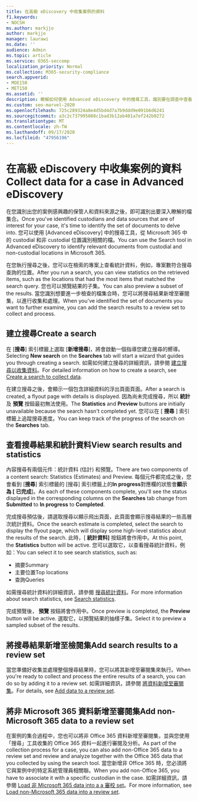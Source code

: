 ```yaml
---
title: 在高級 eDiscovery 中收集案例的資料
f1.keywords:
- NOCSH
ms.author: markjjo
author: markjjo
manager: laurawi
ms.date: ''
audience: Admin
ms.topic: article
ms.service: O365-seccomp
localization_priority: Normal
ms.collection: M365-security-compliance
search.appverid:
- MOE150
- MET150
ms.assetid: ''
description: 瞭解如何使用 Advanced eDiscovery 中的搜尋工具，識別要在調查中查看的檔組。
ms.custom: seo-marvel-2020
ms.openlocfilehash: 725c289324a8e4d5bd4d7a7b9ddd9e091b6d6241
ms.sourcegitcommit: a3c2c737995088c1bad3b12ab401a7ef242b0272
ms.translationtype: MT
ms.contentlocale: zh-TW
ms.lasthandoff: 09/17/2020
ms.locfileid: "47956196"
---
```

# <a name="collect-data-for-a-case-in-advanced-ediscovery"></a><span data-ttu-id="91b71-103">在高級 eDiscovery 中收集案例的資料</span><span class="sxs-lookup"><span data-stu-id="91b71-103">Collect data for a case in Advanced eDiscovery</span></span>

<span data-ttu-id="91b71-104">在您識別出您的案例感興趣的保管人和資料來源之後，即可識別出要深入瞭解的檔集合。</span><span class="sxs-lookup"><span data-stu-id="91b71-104">Once you've identified custodians and data sources that are of interest for your case, it's time to identify the set of documents to delve into.</span></span> <span data-ttu-id="91b71-105">您可以使用 [Advanced eDiscovery] 中的搜尋工具，從 Microsoft 365 中的 custodial 和非 custodial 位置識別相關的檔。</span><span class="sxs-lookup"><span data-stu-id="91b71-105">You can use the Search tool in Advanced eDiscovery to identify relevant documents from custodial and non-custodial locations in Microsoft 365.</span></span>

<span data-ttu-id="91b71-106">在您執行搜尋之後，您可以在檢索的專案上查看統計資料，例如，專案數符合搜尋查詢的位置。</span><span class="sxs-lookup"><span data-stu-id="91b71-106">After you run a search, you can view statistics on the retrieved items, such as the locations that had the most items that matched the search query.</span></span> <span data-ttu-id="91b71-107">您也可以預覽結果的子集。</span><span class="sxs-lookup"><span data-stu-id="91b71-107">You can also preview a subset of the results.</span></span> <span data-ttu-id="91b71-108">當您識別想要進一步檢查的檔集合時，您可以將搜尋結果新增至審閱集，以進行收集和處理。</span><span class="sxs-lookup"><span data-stu-id="91b71-108">When you've identified the set of documents you want to further examine, you can add the search results to a review set to collect and process.</span></span>

## <a name="create-a-search"></a><span data-ttu-id="91b71-109">建立搜尋</span><span class="sxs-lookup"><span data-stu-id="91b71-109">Create a search</span></span>

<span data-ttu-id="91b71-110">在 [**搜尋**] 索引標籤上選取 [**新增搜尋**]，將會啟動一個指導您建立搜尋的嚮導。</span><span class="sxs-lookup"><span data-stu-id="91b71-110">Selecting **New search** on the **Searches** tab will start a wizard that guides you through creating a search.</span></span> <span data-ttu-id="91b71-111">如需如何建立搜尋的詳細資訊，請參閱 [建立搜尋以收集資料](create-search-to-collect-data.md)。</span><span class="sxs-lookup"><span data-stu-id="91b71-111">For detailed information on how to create a search, see [Create a search to collect data](create-search-to-collect-data.md).</span></span>

<span data-ttu-id="91b71-112">在建立搜尋之後，會顯示一個包含詳細資料的浮出頁面頁面。</span><span class="sxs-lookup"><span data-stu-id="91b71-112">After a search is created, a flyout page with details is displayed.</span></span> <span data-ttu-id="91b71-113">因為尚未完成搜尋，所以 **統計** 及 **預覽** 按鈕最初無法使用。</span><span class="sxs-lookup"><span data-stu-id="91b71-113">The **Statistics** and **Preview** buttons are initially unavailable because the search hasn't completed yet.</span></span> <span data-ttu-id="91b71-114">您可以在 [ **搜尋** ] 索引標籤上追蹤搜尋進度。</span><span class="sxs-lookup"><span data-stu-id="91b71-114">You can keep track of the progress of the search on the **Searches** tab.</span></span>

## <a name="view-search-results-and-statistics"></a><span data-ttu-id="91b71-115">查看搜尋結果和統計資料</span><span class="sxs-lookup"><span data-stu-id="91b71-115">View search results and statistics</span></span>

<span data-ttu-id="91b71-116">內容搜尋有兩個元件：統計資料 (估計) 和預覽。</span><span class="sxs-lookup"><span data-stu-id="91b71-116">There are two components of a content search: Statistics (Estimates) and Preview.</span></span> <span data-ttu-id="91b71-117">每個元件都完成之後，您會看到 [**搜尋**] 索引標籤的 [搜尋] 索引標籤上的**In progress**對應欄的狀態會**顯示為 [** **已完成**]。</span><span class="sxs-lookup"><span data-stu-id="91b71-117">As each of these components complete, you'll see the status displayed in the corresponding columns on the **Searches** tab change from **Submitted** to **In progress** to **Completed**.</span></span>

<span data-ttu-id="91b71-118">完成搜尋預估後，請選取搜尋以顯示飛出頁面，此頁面會顯示搜尋結果的一些高層次統計資料。</span><span class="sxs-lookup"><span data-stu-id="91b71-118">Once the search estimate is completed, select the search to display the flyout page, which will display some high-level statistics about the results of the search.</span></span> <span data-ttu-id="91b71-119">此時，[ **統計資料]** 按鈕將會作用中。</span><span class="sxs-lookup"><span data-stu-id="91b71-119">At this point, the **Statistics** button will be active.</span></span> <span data-ttu-id="91b71-120">您可以選取它，以查看搜尋統計資料，例如：</span><span class="sxs-lookup"><span data-stu-id="91b71-120">You can select it to see search statistics, such as:</span></span>

- <span data-ttu-id="91b71-121">摘要</span><span class="sxs-lookup"><span data-stu-id="91b71-121">Summary</span></span>
- <span data-ttu-id="91b71-122">主要位置</span><span class="sxs-lookup"><span data-stu-id="91b71-122">Top locations</span></span>
- <span data-ttu-id="91b71-123">查詢</span><span class="sxs-lookup"><span data-stu-id="91b71-123">Queries</span></span>

<span data-ttu-id="91b71-124">如需搜尋統計資料的詳細資訊，請參閱 [搜尋統計資料](search-statistics.md)。</span><span class="sxs-lookup"><span data-stu-id="91b71-124">For more information about search statistics, see [Search statistics](search-statistics.md).</span></span>

<span data-ttu-id="91b71-125">完成預覽後， **預覽** 按鈕將會作用中。</span><span class="sxs-lookup"><span data-stu-id="91b71-125">Once preview is completed, the **Preview** button will be active.</span></span> <span data-ttu-id="91b71-126">選取它，以預覽結果的抽樣子集。</span><span class="sxs-lookup"><span data-stu-id="91b71-126">Select it to preview a sampled subset of the results.</span></span>

## <a name="add-search-results-to-a-review-set"></a><span data-ttu-id="91b71-127">將搜尋結果新增至檢閱集</span><span class="sxs-lookup"><span data-stu-id="91b71-127">Add search results to a review set</span></span>

<span data-ttu-id="91b71-128">當您準備好收集並處理整個搜尋結果時，您可以將其新增至審閱集來執行。</span><span class="sxs-lookup"><span data-stu-id="91b71-128">When you're ready to collect and process the entire results of a search, you can do so by adding it to a review set.</span></span> <span data-ttu-id="91b71-129">如需詳細資訊，請參閱 [將資料新增至審閱集](add-data-to-review-set.md)。</span><span class="sxs-lookup"><span data-stu-id="91b71-129">For details, see [Add data to a review set](add-data-to-review-set.md).</span></span>

## <a name="add-non-microsoft-365-data-to-a-review-set"></a><span data-ttu-id="91b71-130">將非 Microsoft 365 資料新增至審閱集</span><span class="sxs-lookup"><span data-stu-id="91b71-130">Add non-Microsoft 365 data to a review set</span></span>

<span data-ttu-id="91b71-131">在案例的集合過程中，您也可以將非 Office 365 資料新增至審閱集，並與您使用「搜尋」工具收集的 Office 365 資料一起進行審閱及分析。</span><span class="sxs-lookup"><span data-stu-id="91b71-131">As part of the collection process for a case, you can also add non-Office 365 data to a review set and review and analyze together with the Office 365 data that you collected by using the search tool.</span></span> <span data-ttu-id="91b71-132">當您新增非 Office 365 時，您必須將它與案例中的特定系統管理員相關聯。</span><span class="sxs-lookup"><span data-stu-id="91b71-132">When you add non-Office 365, you have to associate it with a specific custodian in the case.</span></span> <span data-ttu-id="91b71-133">如需詳細資訊，請參閱 [Load 非 Microsoft 365 data into a a 審校 set](load-non-Office-365-data-into-a-review-set.md)。</span><span class="sxs-lookup"><span data-stu-id="91b71-133">For more information, see [Load non-Microsoft 365 data into a review set](load-non-Office-365-data-into-a-review-set.md).</span></span>
